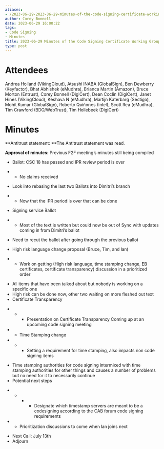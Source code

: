```yaml
---
aliases:
- /2023-06-29-2023-06-29-minutes-of-the-code-signing-certificate-working-group/
author: Corey Bonnell
date: 2023-06-29 16:00:22
tags:
- Code Signing
- Minutes
title: 2023-06-29 Minutes of the Code Signing Certificate Working Group
type: post
---
```


# Attendees

Andrea Holland (VikingCloud), Atsushi INABA (GlobalSign), Ben Dewberry (Keyfactor), Bhat Abhishek (eMudhra), Brianca Martin (Amazon), Bruce Morton (Entrust), Corey Bonnell (DigiCert), Dean Coclin (DigiCert), Janet Hines (VikingCloud), Keshava N (eMudhra), Martijn Katerbarg (Sectigo), Mohit Kumar (GlobalSign), Roberto Quiñones (Intel), Scott Rea (eMudhra), Tim Crawford (BDO/WebTrust), Tim Hollebeek (DigiCert)

# Minutes

**Antitrust statement: **The Antitrust statement was read.

**Approval of minutes**: Previous F2F meeting’s minutes still being compiled

- Ballot: CSC 18 has passed and IPR review period is over

* - No claims received

- Look into rebasing the last two Ballots into Dimitri’s branch

* - Now that the IPR period is over that can be done

- Signing service Ballot

* - Most of the text is written but could now be out of Sync with updates coming in from Dimitri’s ballot

- Need to recut the ballot after going through the previous ballot

- High risk language change proposal (Bruce, Tim, and Ian)

* - Work on getting (High risk language, time stamping change, EB certificates, certificate transparency) discussion in a prioritized order

- All items that have been talked about but nobody is working on a specific one
- High risk can be done now, other two waiting on more fleshed out text
- Certificate Transparency

* - - Presentation on Certificate Transparency Coming up at an upcoming code signing meeting
* - Time Stamping change
* - - Setting a requirement for time stamping, also impacts non code signing items

- Time stamping authorities for code signing intermixed with time stamping authorities for other things and causes a number of problems but no need for it to necessarily continue
- Potential next steps

* - - - Designate which timestamp servers are meant to be a codesigning according to the CAB forum code signing requirements
* - Prioritization discussions to come when Ian joins next

- Next Call: July 13th
- Adjourn